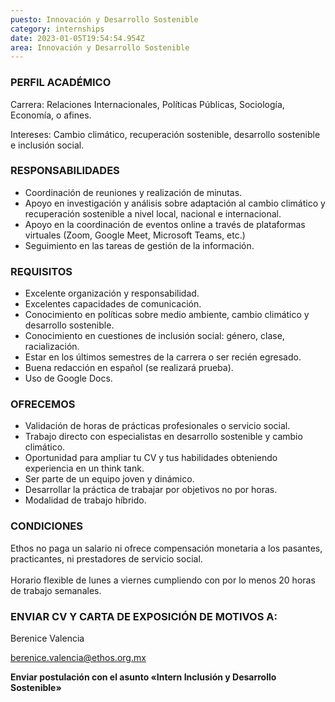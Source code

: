 ```yaml
---
puesto: Innovación y Desarrollo Sostenible
category: internships
date: 2023-01-05T19:54:54.954Z
area: Innovación y Desarrollo Sostenible
---
```

### PERFIL ACADÉMICO

Carrera: Relaciones Internacionales, Políticas Públicas, Sociología, Economía, o afines.

Intereses: Cambio climático, recuperación sostenible, desarrollo sostenible e inclusión social.

### RESPONSABILIDADES

* Coordinación de reuniones y realización de minutas. 
* Apoyo en investigación y análisis sobre adaptación al cambio climático y recuperación sostenible a nivel local, nacional e internacional.
* Apoyo en la coordinación de eventos online a través de plataformas virtuales (Zoom, Google Meet, Microsoft Teams, etc.)
* Seguimiento en las tareas de gestión de la información.

### REQUISITOS

* Excelente organización y responsabilidad.
* Excelentes capacidades de comunicación.
* Conocimiento en políticas sobre medio ambiente, cambio climático y desarrollo sostenible.  
* Conocimiento en cuestiones de inclusión social: género, clase, racialización. 
* Estar en los últimos semestres de la carrera o ser recién egresado. 
* Buena redacción en español (se realizará prueba).
* Uso de Google Docs.

### OFRECEMOS

* Validación de horas de prácticas profesionales o servicio social. 
* Trabajo directo con especialistas en desarrollo sostenible y cambio climático.
* Oportunidad para ampliar tu CV y tus habilidades obteniendo experiencia en un think tank.
* Ser parte de un equipo joven y dinámico.
* Desarrollar la práctica de trabajar por objetivos no por horas.
* Modalidad de trabajo híbrido.

### CONDICIONES

Ethos no paga un salario ni ofrece compensación monetaria a los pasantes, practicantes, ni prestadores de servicio social.\
\
Horario flexible de lunes a viernes cumpliendo con por lo menos 20 horas de trabajo semanales.

### ENVIAR CV Y CARTA DE EXPOSICIÓN DE MOTIVOS A:

Berenice Valencia

[berenice.valencia@ethos.org.mx](mailto:berenice.valencia@ethos.org.mx) 

**Enviar postulación con el asunto «Intern Inclusión y Desarrollo Sostenible»**